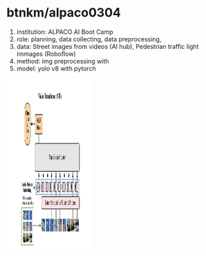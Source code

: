 # btnkm/alpaco0304
 
1. institution: ALPACO AI Boot Camp
2. role: planning, data collecting, data preprocessing, 
4. data: Street images from videos (AI hub), Pedestrian traffic light immages (Roboflow)
5. method: img preprocessing with
6. model: yolo v8 with pytorch

 <img src="architecture.jpg" width="200" height="400"/>
